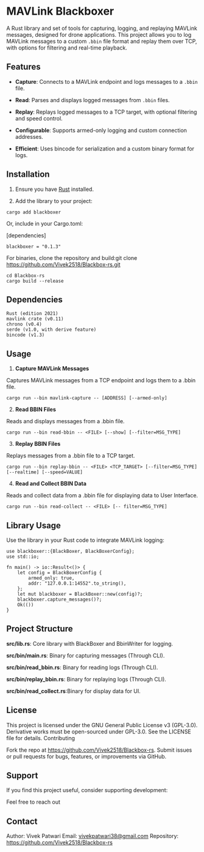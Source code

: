 # MAVLink Blackboxer

A Rust library and set of tools for capturing, logging, and replaying MAVLink messages, designed for drone applications. This project allows you to log MAVLink messages to a custom `.bbin` file format and replay them over TCP, with options for filtering and real-time playback.

## Features

- **Capture**: Connects to a MAVLink endpoint and logs messages to a `.bbin` file.

- **Read**: Parses and displays logged messages from `.bbin` files.

- **Replay**: Replays logged messages to a TCP target, with optional filtering and speed control.

- **Configurable**: Supports armed-only logging and custom connection addresses.

- **Efficient**: Uses bincode for serialization and a custom binary format for logs.


## Installation

1. Ensure you have [Rust](https://www.rust-lang.org/tools/install) installed.

2. Add the library to your project:

 ```
cargo add blackboxer
```
 Or, include in your Cargo.toml:

[dependencies]

```
blackboxer = "0.1.3"
```
For binaries, clone the repository and build:git clone https://github.com/Vivek2518/Blackbox-rs.git

```
cd Blackbox-rs
cargo build --release
```


## Dependencies

```
Rust (edition 2021)
mavlink crate (v0.11)
chrono (v0.4)
serde (v1.0, with derive feature)
bincode (v1.3)
```

## Usage
1. **Capture MAVLink Messages**

Captures MAVLink messages from a TCP endpoint and logs them to a .bbin file.

```
cargo run --bin mavlink-capture -- [ADDRESS] [--armed-only]
```

2. **Read BBIN Files**

Reads and displays messages from a .bbin file.

```
cargo run --bin read-bbin -- <FILE> [--show] [--filter=MSG_TYPE]
```

3. **Replay BBIN Files**

Replays messages from a .bbin file to a TCP target.

```
cargo run --bin replay-bbin -- <FILE> <TCP_TARGET> [--filter=MSG_TYPE] [--realtime] [--speed=VALUE]
```

4. **Read and Collect BBIN Data**

Reads and collect data from a .bbin file for displaying data to User Interface.

```
cargo run --bin read-collect -- <FILE> [-- filter=MSG_TYPE]
```


## Library Usage

Use the library in your Rust code to integrate MAVLink logging:

```
use blackboxer::{BlackBoxer, BlackBoxerConfig};
use std::io;

fn main() -> io::Result<()> {
    let config = BlackBoxerConfig {
        armed_only: true,
        addr: "127.0.0.1:14552".to_string(),
    };
    let mut blackboxer = BlackBoxer::new(config)?;
    blackboxer.capture_messages()?;
    Ok(())
}
```

## Project Structure

**src/lib.rs**: Core library with BlackBoxer and BbinWriter for logging.

**src/bin/main.rs**: Binary for capturing messages (Through CLI).

**src/bin/read_bbin.rs**: Binary for reading logs (Through CLI).

**src/bin/replay_bbin.rs**: Binary for replaying logs (Through CLI).

**src/bin/read_collect.rs**:Binary for display data for UI.

## License

This project is licensed under the GNU General Public License v3 (GPL-3.0). Derivative works must be open-sourced under GPL-3.0. See the LICENSE file for details.
Contributing

Fork the repo at https://github.com/Vivek2518/Blackbox-rs.
Submit issues or pull requests for bugs, features, or improvements via GitHub.

## Support

If you find this project useful, consider supporting development:

Feel free to reach out

## Contact

Author: Vivek Patwari
Email: vivekpatwari38@gmail.com
Repository: https://github.com/Vivek2518/Blackbox-rs



